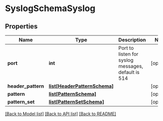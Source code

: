 # SyslogSchemaSyslog

## Properties
Name | Type | Description | Notes
------------ | ------------- | ------------- | -------------
**port** | **int** | Port to listen for syslog messages, default is 514 | [optional] 
**header_pattern** | [**list[HeaderPatternSchema]**](HeaderPatternSchema.md) |  | [optional] 
**pattern** | [**list[PatternSchema]**](PatternSchema.md) |  | [optional] 
**pattern_set** | [**list[PatternSetSchema]**](PatternSetSchema.md) |  | [optional] 

[[Back to Model list]](../README.md#documentation-for-models) [[Back to API list]](../README.md#documentation-for-api-endpoints) [[Back to README]](../README.md)



